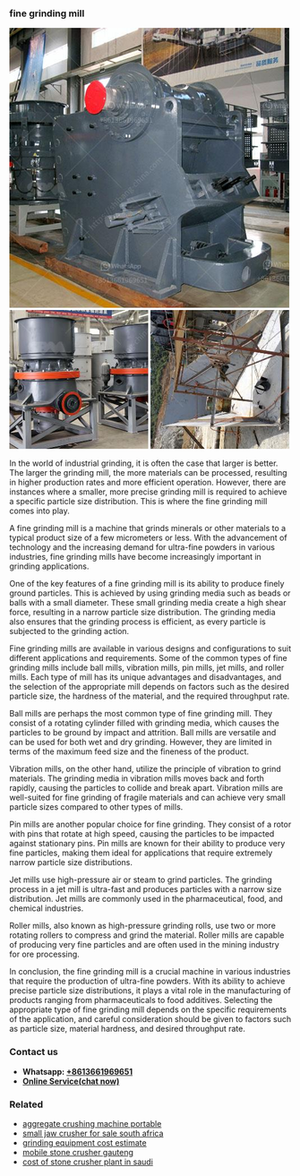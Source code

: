 <h3>fine grinding mill</h3><img src='1708499503.jpg' alt=''><p>In the world of industrial grinding, it is often the case that larger is better. The larger the grinding mill, the more materials can be processed, resulting in higher production rates and more efficient operation. However, there are instances where a smaller, more precise grinding mill is required to achieve a specific particle size distribution. This is where the fine grinding mill comes into play.</p><p>A fine grinding mill is a machine that grinds minerals or other materials to a typical product size of a few micrometers or less. With the advancement of technology and the increasing demand for ultra-fine powders in various industries, fine grinding mills have become increasingly important in grinding applications.</p><p>One of the key features of a fine grinding mill is its ability to produce finely ground particles. This is achieved by using grinding media such as beads or balls with a small diameter. These small grinding media create a high shear force, resulting in a narrow particle size distribution. The grinding media also ensures that the grinding process is efficient, as every particle is subjected to the grinding action.</p><p>Fine grinding mills are available in various designs and configurations to suit different applications and requirements. Some of the common types of fine grinding mills include ball mills, vibration mills, pin mills, jet mills, and roller mills. Each type of mill has its unique advantages and disadvantages, and the selection of the appropriate mill depends on factors such as the desired particle size, the hardness of the material, and the required throughput rate.</p><p>Ball mills are perhaps the most common type of fine grinding mill. They consist of a rotating cylinder filled with grinding media, which causes the particles to be ground by impact and attrition. Ball mills are versatile and can be used for both wet and dry grinding. However, they are limited in terms of the maximum feed size and the fineness of the product.</p><p>Vibration mills, on the other hand, utilize the principle of vibration to grind materials. The grinding media in vibration mills moves back and forth rapidly, causing the particles to collide and break apart. Vibration mills are well-suited for fine grinding of fragile materials and can achieve very small particle sizes compared to other types of mills.</p><p>Pin mills are another popular choice for fine grinding. They consist of a rotor with pins that rotate at high speed, causing the particles to be impacted against stationary pins. Pin mills are known for their ability to produce very fine particles, making them ideal for applications that require extremely narrow particle size distributions.</p><p>Jet mills use high-pressure air or steam to grind particles. The grinding process in a jet mill is ultra-fast and produces particles with a narrow size distribution. Jet mills are commonly used in the pharmaceutical, food, and chemical industries.</p><p>Roller mills, also known as high-pressure grinding rolls, use two or more rotating rollers to compress and grind the material. Roller mills are capable of producing very fine particles and are often used in the mining industry for ore processing.</p><p>In conclusion, the fine grinding mill is a crucial machine in various industries that require the production of ultra-fine powders. With its ability to achieve precise particle size distributions, it plays a vital role in the manufacturing of products ranging from pharmaceuticals to food additives. Selecting the appropriate type of fine grinding mill depends on the specific requirements of the application, and careful consideration should be given to factors such as particle size, material hardness, and desired throughput rate.</p><h3>Contact us</h3><ul><li><strong>Whatsapp:&nbsp;<a href="https://wa.me/8613661969651">+8613661969651</a></strong></li><li><a href="https://swt.shibang-china.com/?git&amp;zhl&amp;fine grinding mill"><strong>Online Service(chat now)</strong></a></li></ul><h3>Related</h3><ul><li><a href='aggregate crushing machine portable.md'>aggregate crushing machine portable</a></li><li><a href='small jaw crusher for sale south africa.md'>small jaw crusher for sale south africa</a></li><li><a href='grinding equipment cost estimate.md'>grinding equipment cost estimate</a></li><li><a href='mobile stone crusher gauteng.md'>mobile stone crusher gauteng</a></li><li><a href='cost of stone crusher plant in saudi.md'>cost of stone crusher plant in saudi</a></li></ul>